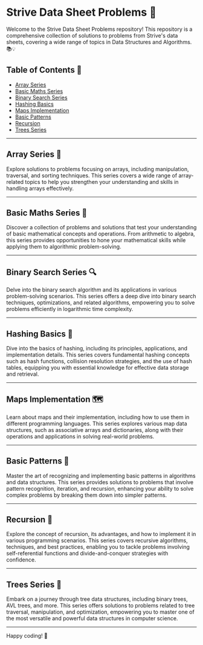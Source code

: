# Strive Data Sheet Problems 🚀

Welcome to the Strive Data Sheet Problems repository! This repository is a comprehensive collection of solutions to problems from Strive's data sheets, covering a wide range of topics in Data Structures and Algorithms. 📚💡

## Table of Contents 📖

- [Array Series](#array-series)
- [Basic Maths Series](#basic-maths-series)
- [Binary Search Series](#binary-search-series)
- [Hashing Basics](#hashing-basics)
- [Maps Implementation](#maps-implementation)
- [Basic Patterns](#basic-patterns)
- [Recursion](#recursion)
- [Trees Series](#trees-series)

---

## Array Series 🎯

Explore solutions to problems focusing on arrays, including manipulation, traversal, and sorting techniques. This series covers a wide range of array-related topics to help you strengthen your understanding and skills in handling arrays effectively.

---

## Basic Maths Series 🔢

Discover a collection of problems and solutions that test your understanding of basic mathematical concepts and operations. From arithmetic to algebra, this series provides opportunities to hone your mathematical skills while applying them to algorithmic problem-solving.

---

## Binary Search Series 🔍

Delve into the binary search algorithm and its applications in various problem-solving scenarios. This series offers a deep dive into binary search techniques, optimizations, and related algorithms, empowering you to solve problems efficiently in logarithmic time complexity.

---

## Hashing Basics 📂

Dive into the basics of hashing, including its principles, applications, and implementation details. This series covers fundamental hashing concepts such as hash functions, collision resolution strategies, and the use of hash tables, equipping you with essential knowledge for effective data storage and retrieval.

---

## Maps Implementation 🗺️

Learn about maps and their implementation, including how to use them in different programming languages. This series explores various map data structures, such as associative arrays and dictionaries, along with their operations and applications in solving real-world problems.

---

## Basic Patterns 🎨

Master the art of recognizing and implementing basic patterns in algorithms and data structures. This series provides solutions to problems that involve pattern recognition, iteration, and recursion, enhancing your ability to solve complex problems by breaking them down into simpler patterns.

---

## Recursion 🔄

Explore the concept of recursion, its advantages, and how to implement it in various programming scenarios. This series covers recursive algorithms, techniques, and best practices, enabling you to tackle problems involving self-referential functions and divide-and-conquer strategies with confidence.

---

## Trees Series 🌳

Embark on a journey through tree data structures, including binary trees, AVL trees, and more. This series offers solutions to problems related to tree traversal, manipulation, and optimization, empowering you to master one of the most versatile and powerful data structures in computer science.

---

Happy coding! 🚀
